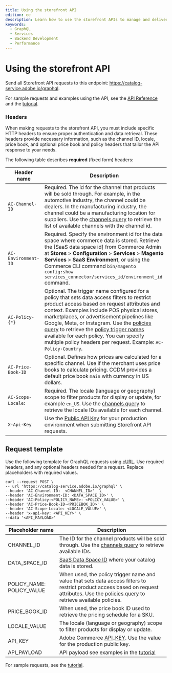 ```yaml
---
title: Using the storefront API
edition: ee
description: Learn how to use the storefront APIs to manage and deliver product data to commerce storefronts or applications in the context of CCDM.
keywords:
  - GraphQL
  - Services
  - Backend Development
  - Performance
---
```


# Using the storefront API

Send all Storefront API requests to this endpoint: https://catalog-service.adobe.io/graphql.

<InlineAlert variant="info" slots="text"/>

For sample requests and examples using the API, see the [API Reference](api-reference.md) and the [tutorial](../ccdm-use-case.md).

### Headers

When making requests to the storefront API, you must include specific HTTP headers to ensure proper authentication and data retrieval. These headers provide necessary information, such as the channel ID, locale, price book, and optional price book and policy headers that tailor the API response to your needs.

The following table describes **required** (fixed form) headers:

Header name| Description
--- | ---
`AC-Channel-ID` | Required. The id for the channel that products will be sold through. For example, in the automotive industry, the channel could be dealers. In the manufacturing industry, the channel could be a manufacturing location for suppliers. Use the [channels query](https://developer-stage.adobe.com/commerce/services/graphql-api/admin-api/index.html#query-channels) to retrieve the list of available channels with the channel id.
`AC-Environment-ID`| Required. Specify the environment id for the data space where commerce data is stored. Retrieve the [SaaS data space id] from Commerce Admin at **Stores** > **Configuration** > **Services** > **Magento Services** > **SaaS Environment**, or using the Commerce CLI command `bin/magento config:show services_connector/services_id/environment_id` command.
`AC-Policy-{*}` | Optional. The trigger name configured for a policy that sets data access filters to restrict product access based on request attributes and context. Examples include POS physical stores, marketplaces, or advertisement pipelines like Google, Meta, or Instagram. Use the [policies query](https://developer-stage.adobe.com/commerce/services/graphql-api/admin-api/index.html#query-policies) to retrieve the [policy trigger names](https://developer-stage.adobe.com/commerce/services/graphql-api/admin-api/index.html#definition-TriggerResponse) available for each policy. You can specify multiple policy headers per request. Example: `AC-Policy-Country`.
`AC-Price-Book-ID` | Optional. Defines how prices are calculated for a specific channel. Use if the merchant uses price books to calculate pricing. CCDM provides a default price book `main` with currency in US dollars.
`AC-Scope-Locale`: | Required. The locale (language or geography) scope to filter products for display or update, for example `en_US`. Use the [channels query](https://developer-stage.adobe.com/commerce/services/graphql-api/admin-api/index.html#query-channels) to retrieve the locale IDs available for each channel.
`X-Api-Key` | Use the [Public API Key](https://experienceleague.adobe.com/en/docs/commerce-merchant-services/user-guides/integration-services/saas#genapikey) for your production environment when submitting Storefront API requests. |

## Request template

Use the following template for GraphQL requests using [cURL](https://curl.se/). Use required headers, and any optional headers needed for a request. Replace placeholders with required values.

```shell
curl --request POST \
-- url 'https://catalog-service.adobe.io/graphql' \
--header 'AC-Channel-ID:  <CHANNEL_ID>'  \
--header 'AC-Environment-ID: <DATA_SPACE_ID>' \
--header 'AC-Policy-<POLICY_NAME>: <POLICY_VALUE>' \
--header 'AC-Price-Book-ID-<PRICEBOK_ID>' \
--header 'AC-Scope-Locale: <LOCALE_VALUE>' \
--header 'x-api-key: <API_KEY>' \
--data '<API_PAYLOAD>'
```

| Placeholder name | Description                                                                                                     |
|------------------|-----------------------------------------------------------------------------------------------------------------|
| CHANNEL_ID     | The ID for the channel products will be sold through. Use the [channels query](https://developer-stage.adobe.com/commerce/services/graphql-api/admin-api/index) to retrieve available IDs.|
| DATA_SPACE_ID    | [SaaS Data Space ID](https://experienceleague.adobe.com/en/docs/commerce-merchant-services/user-guides/integration-services/saas#saas-data-space-provisioning) where your catalog data is stored.                                               |
| POLICY_NAME: POLICY_VALUE | When used, the policy trigger name and value that sets data access filters to restrict product access based on request attributes. Use the [policies query](https://developer-stage.adobe.com/commerce/services/graphql-api/admin-api/index.html#query-policies) to retrieve available policies.                    |
| PRICE_BOOK_ID    | When used, the price book ID used to retrieve the pricing schedule for a SKU. |
| LOCALE_VALUE | The locale (language or geography) scope to filter products for display or update. |
| API_KEY          | Adobe Commerce [API_KEY](#authentication). Use the value for the production public key.                              |
| API_PAYLOAD      | API payload see examples in the [tutorial](../ccdm-use-case.md)

For sample requests, see the [tutorial](../ccdm-use-case.md).
